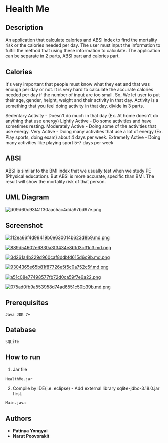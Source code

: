 # Health Me

## Description
  An application that calculate calories and ABSI index to find the mortality risk or the calories needed per day. The user must input the information to fulfill the method that using these information to calculate. The application can be separate in 2 parts, ABSI part and calories part.

## Calories
  It's very important that people must know what they eat and that was enough per day or not. It is very hard to calculate the accurate calories needed per day if the number of input are too small. So, We let user to put their age, gender, height, weight and their activity in that day. Activity is a something that you feel doing activity in that day, divide in 3 parts.

  Sedentary Activity - Doesn't do much in that day (Ex. At home doesn't do anything that use energy)
  Lightly Active - Do some activities and have sometimes resting.
  Moderately Active - Doing some of the activities that use energy.
  Very Active - Doing many activities that use a lot of energy (Ex. Play sports, doing exam) about 4 days per week.
  Extremely Active - Doing many activities like playing sport 5-7 days per week

## ABSI
  ABSI is similar to the BMI index that we usually test when we study PE (Physical education). But ABSI is more accurate, specific than BMI. The result will show the mortality risk of that person.

  ## UML Diagram
  ![d09d60c93f41f30aac5ac4dda97bd97e.png](https://www.img.in.th/images/d09d60c93f41f30aac5ac4dda97bd97e.png)

  ## Screenshot
  [![112ea66f4d99419b0e630014b623d8b9.md.png](https://www.img.in.th/images/112ea66f4d99419b0e630014b623d8b9.md.png)](https://www.img.in.th/image/fsjY)

  [![889d54602e6330a3f3434e8b1d3c31c3.md.png](https://www.img.in.th/images/889d54602e6330a3f3434e8b1d3c31c3.md.png)](https://www.img.in.th/image/fsjF)

  [![3d261a4b229d960caf8ddbfd615d6c9b.md.png](https://www.img.in.th/images/3d261a4b229d960caf8ddbfd615d6c9b.md.png)](https://www.img.in.th/image/fsjL)

  [![9304365e65b81f87726e5f5c0a752c5f.md.png](https://www.img.in.th/images/9304365e65b81f87726e5f5c0a752c5f.md.png)](https://www.img.in.th/image/fsjQ)

  [![a51c08e77498577fb72d0ca59f7e6a22.png](https://www.img.in.th/images/a51c08e77498577fb72d0ca59f7e6a22.png)](https://www.img.in.th/image/fsje)

  [![075ad0fb9a553958d74ad6551c50b39b.md.png](https://www.img.in.th/images/075ad0fb9a553958d74ad6551c50b39b.md.png)](https://www.img.in.th/image/fsjt)

## Prerequisites
```
Java JDK 7+
```

## Database
```  
SQLite
```

## How to run
1. Jar file
```
HealthMe.jar
```
2. Compile by IDE(i.e. eclipse) - Add external library sqlite-jdbc-3.18.0.jar first.
```
Main.java
```


## Authors
* **Patinya Yongyai**
* **Narut Poovorakit**
